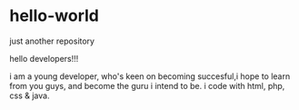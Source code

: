 # hello-world
just another repository

hello developers!!!

i am a young developer, who's keen on becoming succesful,i hope to learn from you guys, and become the guru i intend to be.
i code with html, php, css & java.
